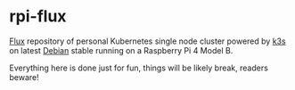 # rpi-flux

[Flux](https://fluxcd.io/) repository of personal Kubernetes single
node cluster powered by [k3s](https://k3s.io/) on latest
[Debian](https://www.debian.org/) stable running on a Raspberry Pi 4
Model B.

Everything here is done just for fun, things will be likely break,
readers beware!
